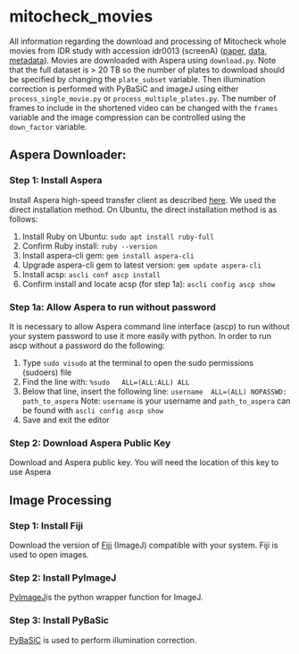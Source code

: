 # mitocheck_movies
All information regarding the download and processing of Mitocheck whole movies from IDR study with accession idr0013 (screenA) ([paper](https://pubmed.ncbi.nlm.nih.gov/20360735/idr), [data](https://idr.openmicroscopy.org/webclient/?show=screen-1101), [metadata](https://github.com/IDR/idr-metadata/blob/master/idr0013-neumann-mitocheck/screenA/)). 
Movies are downloaded with Aspera using `download.py`. 
Note that the full dataset is > 20 TB so the number of plates to download should be specified by changing the `plate_subset` variable.
Then illumination correction is performed with PyBaSiC and imageJ using either `process_single_movie.py` or `process_multiple_plates.py`. 
The number of frames to include in the shortened video can be changed with the `frames` variable and the image compression can be controlled using the `down_factor` variable. 

## Aspera Downloader:

### Step 1: Install Aspera

Install Aspera high-speed transfer client as described [here](https://github.com/IBM/aspera-cli#installation). 
We used the direct installation method. 
On Ubuntu, the direct installation method is as follows:

1. Install Ruby on Ubuntu: `sudo apt install ruby-full`
2. Confirm Ruby install: `ruby --version`
3. Install aspera-cli gem: `gem install aspera-cli`
4. Upgrade aspera-cli gem to latest version: `gem update aspera-cli`
5. Install acsp: `ascli conf ascp install`
6. Confirm install and locate acsp (for step 1a): `ascli config ascp show`

### Step 1a: Allow Aspera to run without password

It is necessary to allow Aspera command line interface (ascp) to run without your system password to use it more easily with python. 
In order to run ascp without a password do the following:


1. Type `sudo visudo` at the terminal to open the sudo permissions (sudoers) file
2. Find the line with: `%sudo   ALL=(ALL:ALL) ALL`
3. Below that line, insert the following line: `username  ALL=(ALL) NOPASSWD: path_to_aspera`
Note: `username` is your username and `path_to_aspera` can be found with `ascli config ascp show`
4. Save and exit the editor

### Step 2: Download Aspera Public Key
Download and Aspera public key. 
You will need the location of this key to use Aspera

## Image Processing  

### Step 1: Install Fiji

Download the version of [Fiji](https://imagej.net/software/fiji/) (ImageJ) compatible with your system. 
Fiji is used to open images.

### Step 2: Install PyImageJ

 [PyImageJ](https://github.com/imagej/pyimagej)is the python wrapper function for ImageJ.

 ### Step 3: Install PyBaSic

[PyBaSiC](https://github.com/peng-lab/BaSiCPy) is used to perform illumination correction. 